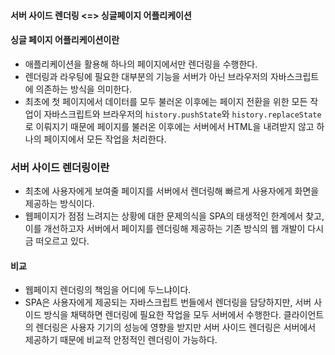 #### 서버 사이드 렌더링 <=> 싱글페이지 어플리케이션

#### 싱글 페이지 어플리케이션이란

- 애플리케이션을 활용해 하나의 페이지에서만 렌더링을 수행한다.
- 렌더링과 라우팅에 필요한 대부분의 기능을 서버가 아닌 브라우저의 자바스크립트에 의존하는 방식을 의미한다.
- 최초에 첫 페이지에서 데이터를 모두 불러온 이후에는 페이지 전환을 위한 모든 작업이 자바스크립트와 브라우저의 `history.pushState`와 `history.replaceState`로 이뤄지기 때문에 페이지를 불러온 이후에는 서버에서 HTML을 내려받지 않고 하나의 페이지에서 모든 작업을 처리한다.

### 서버 사이드 렌더링이란

- 최초에 사용자에게 보여줄 페이지를 서버에서 렌더링해 빠르게 사용자에게 화면을 제공하는 방식이다.
- 웹페이지가 점점 느려지는 상황에 대한 문제의식을 SPA의 태생적인 한계에서 찾고, 이를 개선하고자 서버에서 페이지를 렌더링해 제공하는 기존 방식의 웹 개발이 다시금 떠오르고 있다.

#### 비교

- 웹페이지 렌더링의 책임을 어디에 두느냐이다.
- SPA은 사용자에게 제공되는 자바스크립트 번들에서 렌더링을 담당하지만, 서버 사이드 방식을 채택하면 렌더링에 필요한 작업을 모두 서버에서 수행한다. 클라이언트의 렌더링은 사용자 기기의 성능에 영향을 받지만 서버 사이드 렌더링은 서버에서 제공하기 때문에 비교적 안정적인 렌더링이 가능하다.
